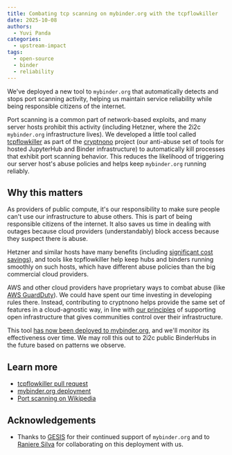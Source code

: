 ```yaml
---
title: Combating tcp scanning on mybinder.org with the tcpflowkiller
date: 2025-10-08
authors:
  - Yuvi Panda
categories:
  - upstream-impact
tags:
  - open-source
  - binder
  - reliability
---
```


We've deployed a new tool to `mybinder.org` that automatically detects and stops port scanning activity, helping us maintain service reliability while being responsible citizens of the internet.

Port scanning is a common part of network-based exploits, and many server hosts prohibit this activity (including Hetzner, where the 2i2c `mybinder.org` infrastructure lives). We developed a little tool called [tcpflowkiller](https://github.com/cryptnono/cryptnono/pull/46) as part of the [cryptnono](https://github.com/cryptnono/cryptnono) project (our anti-abuse set of tools for hosted JupyterHub and Binder infrastructure) to automatically kill processes that exhibit port scanning behavior. This reduces the likelihood of triggering our server host's abuse policies and helps keep `mybinder.org` running reliably.

## Why this matters

As providers of public compute, it's our responsibility to make sure people can't use our infrastructure to abuse others. This is part of being responsible citizens of the internet. It also saves us time in dealing with outages because cloud providers (understandably) block access because they suspect there is abuse.

Hetzner and similar hosts have many benefits (including [significant cost savings](../binder-singlenode/)), and tools like tcpflowkiller help keep hubs and binders running smoothly on such hosts, which have different abuse policies than the big commercial cloud providers.

AWS and other cloud providers have proprietary ways to combat abuse (like [AWS GuardDuty](https://docs.aws.amazon.com/guardduty/latest/ug/what-is-guardduty.html)). We could have spent our time investing in developing rules there. Instead, contributing to cryptnono helps provide the same set of features in a cloud-agnostic way, in line with [our principles](https://2i2c.org/open-practices/) of supporting open infrastructure that gives communities control over their infrastructure.

This tool [has now been deployed to mybinder.org](https://github.com/jupyterhub/mybinder.org-deploy/pull/3436), and we'll monitor its effectiveness over time. We may roll this out to 2i2c public BinderHubs in the future based on patterns we observe.

## Learn more

- [tcpflowkiller pull request](https://github.com/cryptnono/cryptnono/pull/46)
- [mybinder.org deployment](https://github.com/jupyterhub/mybinder.org-deploy/pull/3436)
- [Port scanning on Wikipedia](https://en.wikipedia.org/wiki/Port_scanner)

## Acknowledgements

- Thanks to [GESIS](../../../collaborators/gesis/) for their continued support of `mybinder.org` and to [Raniere Silva](https://github.com/rgaiacs) for collaborating on this deployment with us.
